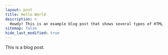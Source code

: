 ```yaml
---
layout: post
title: Hello World
description: >
  Howdy! This is an example blog post that shows several types of HTML content supported in this theme.
sitemap: false
hide_last_modified: true
---
```


This is a blog post.
